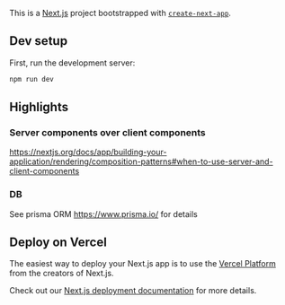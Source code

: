 This is a [Next.js](https://nextjs.org) project bootstrapped with [`create-next-app`](https://nextjs.org/docs/app/api-reference/cli/create-next-app).

## Dev setup

First, run the development server:

```bash
npm run dev
```

## Highlights

### Server components over client components

https://nextjs.org/docs/app/building-your-application/rendering/composition-patterns#when-to-use-server-and-client-components

### DB

See prisma ORM https://www.prisma.io/ for details

## Deploy on Vercel

The easiest way to deploy your Next.js app is to use the [Vercel Platform](https://vercel.com/new?utm_medium=default-template&filter=next.js&utm_source=create-next-app&utm_campaign=create-next-app-readme) from the creators of Next.js.

Check out our [Next.js deployment documentation](https://nextjs.org/docs/app/building-your-application/deploying) for more details.
